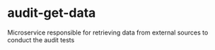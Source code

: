 # audit-get-data
Microservice responsible for retrieving data from external sources to conduct the audit tests
